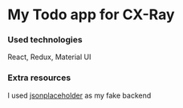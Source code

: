 # My Todo app for CX-Ray

### Used technologies
React, Redux, Material UI

### Extra resources
I used [jsonplaceholder](https://jsonplaceholder.typicode.com/) as my fake backend
